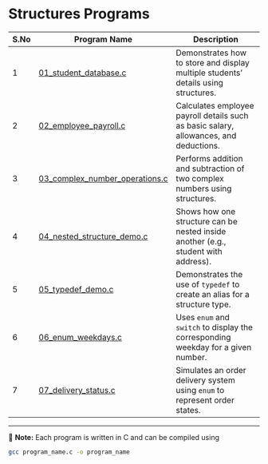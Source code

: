 # Structures Programs

| S.No | Program Name | Description |
|------|--------------|-------------|
| 1    | [01_student_database.c](01_student_database.c) | Demonstrates how to store and display multiple students’ details using structures. |
| 2    | [02_employee_payroll.c](02_employee_payroll.c) | Calculates employee payroll details such as basic salary, allowances, and deductions. |
| 3    | [03_complex_number_operations.c](03_complex_number_operations.c) | Performs addition and subtraction of two complex numbers using structures. |
| 4    | [04_nested_structure_demo.c](04_nested_structure_demo.c) | Shows how one structure can be nested inside another (e.g., student with address). |
| 5    | [05_typedef_demo.c](05_typedef_demo.c) | Demonstrates the use of `typedef` to create an alias for a structure type. |
| 6    | [06_enum_weekdays.c](06_enum_weekdays.c) | Uses `enum` and `switch` to display the corresponding weekday for a given number. |
| 7    | [07_delivery_status.c](07_delivery_status.c) | Simulates an order delivery system using `enum` to represent order states. |

---

📌 **Note:** Each program is written in C and can be compiled using  
```bash
gcc program_name.c -o program_name
